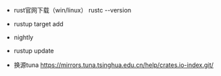 * rust官网下载（win/linux） rustc --version

* rustup target add

* nightly

* rustup update

* 换源tuna https://mirrors.tuna.tsinghua.edu.cn/help/crates.io-index.git/